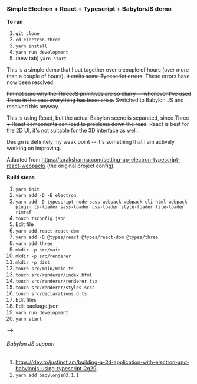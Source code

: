 
### Simple Electron + React + Typescript + BabylonJS demo

**To run**

1. `git clone`
2. `cd electron-three`
3. `yarn install`
4. `yarn run development`
5. (new tab) `yarn start`

This is a simple demo that I put together ~~over a couple of hours~~ (over more than a couple of hours). ~~It emits some Typescript errors~~. These errors have now been resolved.

~~I'm not sure why the ThreeJS primitives are so blurry -- whenever I've used Three in the past everything has been crisp.~~ Switched to Babylon JS and resolved this anyway.

This is using React, but the actual Babylon scene is separated, since ~~Three + React components can lead to problems down the road~~. React is best for the 2D UI, it's not suitable for the 3D interface as well.

Design is definitely my weak point -- it's something that I am actively working on improving.

Adapted from https://taraksharma.com/setting-up-electron-typescript-react-webpack/ (the original project config).

**Build steps**

1. `yarn init`
2. `yarn add -D -E electron`
3. `yarn add -D typescript node-sass webpack webpack-cli html-webpack-plugin ts-loader sass-loader css-loader style-loader file-loader rimraf`
4. `touch tsconfig.json`
5. Edit file
5. `yarn add react react-dom`
6. `yarn add -D @types/react @types/react-dom @types/three`
7. `yarn add three`
8. `mkdir -p src/main`
9. `mkdir -p src/renderer`
10. `mkdir -p dist`
11. `touch src/main/main.ts`
12. `touch src/renderer/index.html`
13. `touch src/renderer/renderer.tsx`
14. `touch src/renderer/styles.scss`
15. `touch src/declarations.d.ts`
16. Edit files
17. Edit package.json
18. `yarn run development`
19. `yarn start`

--> 

###### Babylon JS support

1. https://dev.to/justinctlam/building-a-3d-application-with-electron-and-babylonjs-using-typescript-2g29
2. `yarn add babylonjs@3.1.1`
